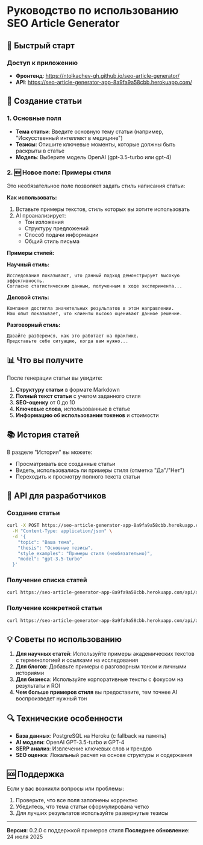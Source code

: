 # Руководство по использованию SEO Article Generator

## 🚀 Быстрый старт

### Доступ к приложению
- **Фронтенд**: https://ntolkachev-gh.github.io/seo-article-generator/
- **API**: https://seo-article-generator-app-8a9fa9a58cbb.herokuapp.com/

## 📝 Создание статьи

### 1. Основные поля
- **Тема статьи**: Введите основную тему статьи (например, "Искусственный интеллект в медицине")
- **Тезисы**: Опишите ключевые моменты, которые должны быть раскрыты в статье
- **Модель**: Выберите модель OpenAI (gpt-3.5-turbo или gpt-4)

### 2. 🆕 Новое поле: Примеры стиля
Это необязательное поле позволяет задать стиль написания статьи:

**Как использовать:**
1. Вставьте примеры текстов, стиль которых вы хотите использовать
2. AI проанализирует:
   - Тон изложения
   - Структуру предложений
   - Способ подачи информации
   - Общий стиль письма

**Примеры стилей:**

**Научный стиль:**
```
Исследования показывают, что данный подход демонстрирует высокую эффективность. 
Согласно статистическим данным, полученным в ходе эксперимента...
```

**Деловой стиль:**
```
Компания достигла значительных результатов в этом направлении. 
Наш опыт показывает, что клиенты высоко оценивают данное решение.
```

**Разговорный стиль:**
```
Давайте разберемся, как это работает на практике. 
Представьте себе ситуацию, когда вам нужно...
```

## 📊 Что вы получите

После генерации статьи вы увидите:

1. **Структуру статьи** в формате Markdown
2. **Полный текст статьи** с учетом заданного стиля
3. **SEO-оценку** от 0 до 10
4. **Ключевые слова**, использованные в статье
5. **Информацию об использовании токенов** и стоимости

## 📚 История статей

В разделе "История" вы можете:
- Просматривать все созданные статьи
- Видеть, использовались ли примеры стиля (отметка "Да"/"Нет")
- Переходить к просмотру полного текста статьи

## 🔧 API для разработчиков

### Создание статьи
```bash
curl -X POST https://seo-article-generator-app-8a9fa9a58cbb.herokuapp.com/api/articles/generate \
  -H "Content-Type: application/json" \
  -d '{
    "topic": "Ваша тема",
    "thesis": "Основные тезисы",
    "style_examples": "Примеры стиля (необязательно)",
    "model": "gpt-3.5-turbo"
  }'
```

### Получение списка статей
```bash
curl https://seo-article-generator-app-8a9fa9a58cbb.herokuapp.com/api/articles
```

### Получение конкретной статьи
```bash
curl https://seo-article-generator-app-8a9fa9a58cbb.herokuapp.com/api/articles/{article_id}
```

## 💡 Советы по использованию

1. **Для научных статей**: Используйте примеры академических текстов с терминологией и ссылками на исследования
2. **Для блогов**: Добавьте примеры с разговорным тоном и личными историями
3. **Для бизнеса**: Используйте корпоративные тексты с фокусом на результаты и ROI
4. **Чем больше примеров стиля** вы предоставите, тем точнее AI воспроизведет нужный тон

## 🔍 Технические особенности

- **База данных**: PostgreSQL на Heroku (с fallback на память)
- **AI модели**: OpenAI GPT-3.5-turbo и GPT-4
- **SERP анализ**: Извлечение ключевых слов и трендов
- **SEO оценка**: Локальный расчет на основе структуры и содержания

## 🆘 Поддержка

Если у вас возникли вопросы или проблемы:
1. Проверьте, что все поля заполнены корректно
2. Убедитесь, что тема статьи сформулирована четко
3. Для лучших результатов используйте развернутые тезисы

---

**Версия**: 0.2.0 с поддержкой примеров стиля
**Последнее обновление**: 24 июля 2025 
